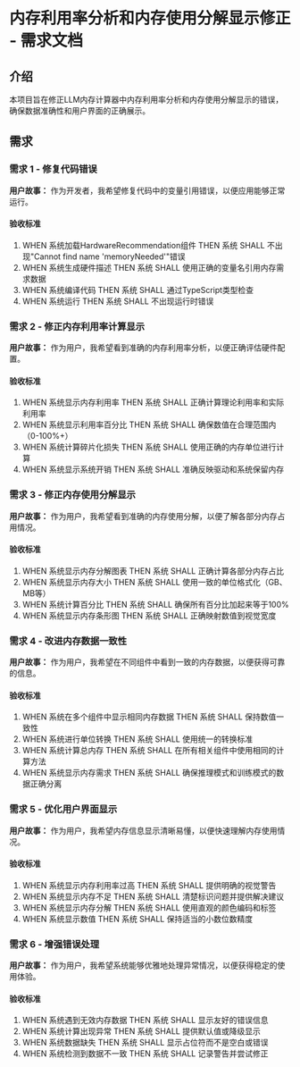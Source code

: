 # 内存利用率分析和内存使用分解显示修正 - 需求文档

## 介绍

本项目旨在修正LLM内存计算器中内存利用率分析和内存使用分解显示的错误，确保数据准确性和用户界面的正确展示。

## 需求

### 需求 1 - 修复代码错误

**用户故事：** 作为开发者，我希望修复代码中的变量引用错误，以便应用能够正常运行。

#### 验收标准

1. WHEN 系统加载HardwareRecommendation组件 THEN 系统 SHALL 不出现"Cannot find name 'memoryNeeded'"错误
2. WHEN 系统生成硬件描述 THEN 系统 SHALL 使用正确的变量名引用内存需求数据
3. WHEN 系统编译代码 THEN 系统 SHALL 通过TypeScript类型检查
4. WHEN 系统运行 THEN 系统 SHALL 不出现运行时错误

### 需求 2 - 修正内存利用率计算显示

**用户故事：** 作为用户，我希望看到准确的内存利用率分析，以便正确评估硬件配置。

#### 验收标准

1. WHEN 系统显示内存利用率 THEN 系统 SHALL 正确计算理论利用率和实际利用率
2. WHEN 系统显示利用率百分比 THEN 系统 SHALL 确保数值在合理范围内（0-100%+）
3. WHEN 系统计算碎片化损失 THEN 系统 SHALL 使用正确的内存单位进行计算
4. WHEN 系统显示系统开销 THEN 系统 SHALL 准确反映驱动和系统保留内存

### 需求 3 - 修正内存使用分解显示

**用户故事：** 作为用户，我希望看到准确的内存使用分解，以便了解各部分内存占用情况。

#### 验收标准

1. WHEN 系统显示内存分解图表 THEN 系统 SHALL 正确计算各部分内存占比
2. WHEN 系统显示内存大小 THEN 系统 SHALL 使用一致的单位格式化（GB、MB等）
3. WHEN 系统计算百分比 THEN 系统 SHALL 确保所有百分比加起来等于100%
4. WHEN 系统显示内存条形图 THEN 系统 SHALL 正确映射数值到视觉宽度

### 需求 4 - 改进内存数据一致性

**用户故事：** 作为用户，我希望在不同组件中看到一致的内存数据，以便获得可靠的信息。

#### 验收标准

1. WHEN 系统在多个组件中显示相同内存数据 THEN 系统 SHALL 保持数值一致性
2. WHEN 系统进行单位转换 THEN 系统 SHALL 使用统一的转换标准
3. WHEN 系统计算总内存 THEN 系统 SHALL 在所有相关组件中使用相同的计算方法
4. WHEN 系统显示内存需求 THEN 系统 SHALL 确保推理模式和训练模式的数据正确分离

### 需求 5 - 优化用户界面显示

**用户故事：** 作为用户，我希望内存信息显示清晰易懂，以便快速理解内存使用情况。

#### 验收标准

1. WHEN 系统显示内存利用率过高 THEN 系统 SHALL 提供明确的视觉警告
2. WHEN 系统显示内存不足 THEN 系统 SHALL 清楚标识问题并提供解决建议
3. WHEN 系统显示内存分解 THEN 系统 SHALL 使用直观的颜色编码和标签
4. WHEN 系统显示数值 THEN 系统 SHALL 保持适当的小数位数精度

### 需求 6 - 增强错误处理

**用户故事：** 作为用户，我希望系统能够优雅地处理异常情况，以便获得稳定的使用体验。

#### 验收标准

1. WHEN 系统遇到无效内存数据 THEN 系统 SHALL 显示友好的错误信息
2. WHEN 系统计算出现异常 THEN 系统 SHALL 提供默认值或降级显示
3. WHEN 系统数据缺失 THEN 系统 SHALL 显示占位符而不是空白或错误
4. WHEN 系统检测到数据不一致 THEN 系统 SHALL 记录警告并尝试修正
